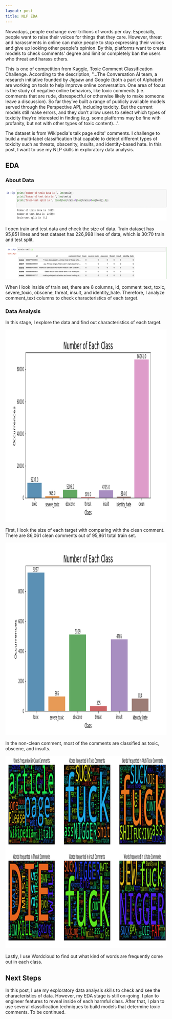 ```yaml
---
layout: post
title: NLP EDA
---
```


Nowadays, people exchange over trillions of words per day. Especially, people want to raise their voices for things that they care. However, threat and harassments in online can make people to stop expressing their voices and give up looking other people's opinion. By this, platforms want to create models to check comments' degree and limit or completely ban the users who threat and harass others.

This is one of competition from Kaggle, Toxic Comment Classification Challenge. According to the description, 
"...The Conversation AI team, a research initiative founded by Jigsaw and Google (both a part of Alphabet) are working on tools to help improve online conversation. One area of focus is the study of negative online behaviors, like toxic comments (i.e. comments that are rude, disrespectful or otherwise likely to make someone leave a discussion). So far they’ve built a range of publicly available models served through the Perspective API, including toxicity. But the current models still make errors, and they don’t allow users to select which types of toxicity they’re interested in finding (e.g. some platforms may be fine with profanity, but not with other types of toxic content)...".

The dataset is from Wikipedia's talk page edits' comments. I challenge to build a multi-label classification that capable to detect different types of toxicity such as threats, obscenity, insults, and identity-based hate. In this post, I want to use my NLP skills in exploratory data analysis.  

## EDA


### About Data

<img src="/images/toxic_comments/data_size.png" alt="Data Size" width="840" height="100">


I open train and test data and check the size of data. Train dataset has 95,851 lines and test dataset has 226,998 lines of data, which is 30:70 train and test split. 



<img src="/images/toxic_comments/train_tail.png" alt="Train Tail part" width="840" height="100">


When I look inside of train set, there are 8 columns, id, comment_text, toxic, severe_toxic, obscene, threat, insult, and identity_hate. Therefore, I analyze comment_text columns to check characteristics of each target. 


### Data Analysis


In this stage, I explore the data and find out characteristics of each target. 

<img src="/images/toxic_comments/with_clean_comments.png" alt="Number of Each Class" width="840" height="600">


First, I look the size of each target with comparing with the clean comment. There are 86,061 clean comments out of 95,861 total train set. 

<img src="/images/toxic_comments/without_clean_comments.png" alt="Number of Each harmful Class" width="840" height="600">


In the non-clean comment, most of the comments are classified as toxic, obscene, and insults. 

<img src="/images/toxic_comments/comments.png" alt="Frequent Words on Each Class" width="840" height="600">



Lastly, I use Wordcloud to find out what kind of words are frequently come out in each class.



## Next Steps


In this post, I use my exploratory data analysis skills to check and see the characteristics of data. However, my EDA stage is still on-going. I plan to engineer features to reveal inside of each harmful class. After that, I plan to use several classification techniques to build models that determine toxic comments. To be continued. 

